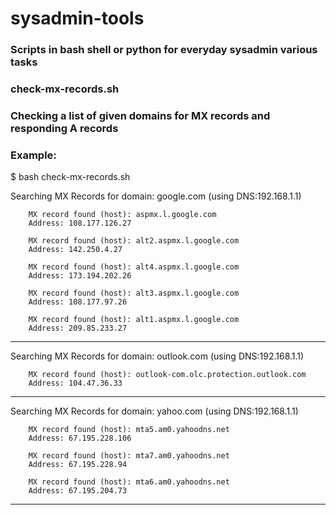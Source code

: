# sysadmin-tools

### Scripts in bash shell or python for everyday sysadmin various tasks


### check-mx-records.sh 
### Checking a list of given domains for MX records and responding A records

### Example:

$ bash check-mx-records.sh 

Searching MX Records for domain:  google.com (using DNS:192.168.1.1)

        MX record found (host): aspmx.l.google.com
        Address: 108.177.126.27 

        MX record found (host): alt2.aspmx.l.google.com
        Address: 142.250.4.27 

        MX record found (host): alt4.aspmx.l.google.com
        Address: 173.194.202.26 

        MX record found (host): alt3.aspmx.l.google.com
        Address: 108.177.97.26 

        MX record found (host): alt1.aspmx.l.google.com
        Address: 209.85.233.27 

 
- - - - - - - - - - - - - - - - - - - - - - - - - - - - - - -

Searching MX Records for domain:  outlook.com (using DNS:192.168.1.1)

        MX record found (host): outlook-com.olc.protection.outlook.com
        Address: 104.47.36.33 

 
- - - - - - - - - - - - - - - - - - - - - - - - - - - - - - -

Searching MX Records for domain:  yahoo.com (using DNS:192.168.1.1)

        MX record found (host): mta5.am0.yahoodns.net
        Address: 67.195.228.106 

        MX record found (host): mta7.am0.yahoodns.net
        Address: 67.195.228.94 

        MX record found (host): mta6.am0.yahoodns.net
        Address: 67.195.204.73 

 
- - - - - - - - - - - - - - - - - - - - - - - - - - - - - - -
